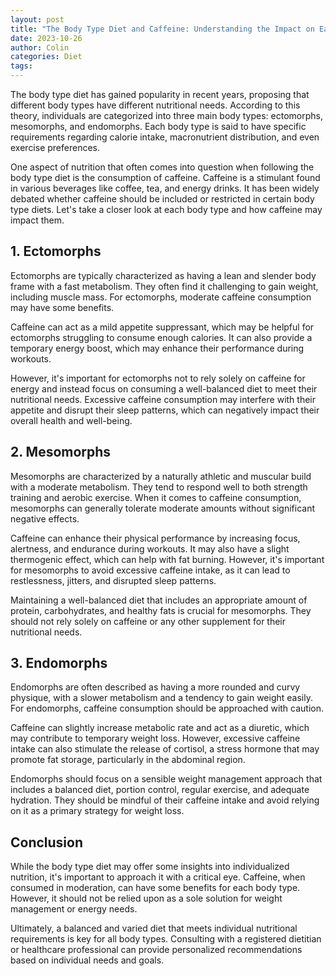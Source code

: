 ```yaml
---
layout: post
title: "The Body Type Diet and Caffeine: Understanding the Impact on Each Body Type"
date: 2023-10-26
author: Colin
categories: Diet
tags: 
---
```


The body type diet has gained popularity in recent years, proposing that different body types have different nutritional needs. According to this theory, individuals are categorized into three main body types: ectomorphs, mesomorphs, and endomorphs. Each body type is said to have specific requirements regarding calorie intake, macronutrient distribution, and even exercise preferences.

One aspect of nutrition that often comes into question when following the body type diet is the consumption of caffeine. Caffeine is a stimulant found in various beverages like coffee, tea, and energy drinks. It has been widely debated whether caffeine should be included or restricted in certain body type diets. Let's take a closer look at each body type and how caffeine may impact them.

## 1. Ectomorphs
Ectomorphs are typically characterized as having a lean and slender body frame with a fast metabolism. They often find it challenging to gain weight, including muscle mass. For ectomorphs, moderate caffeine consumption may have some benefits. 

Caffeine can act as a mild appetite suppressant, which may be helpful for ectomorphs struggling to consume enough calories. It can also provide a temporary energy boost, which may enhance their performance during workouts.

However, it's important for ectomorphs not to rely solely on caffeine for energy and instead focus on consuming a well-balanced diet to meet their nutritional needs. Excessive caffeine consumption may interfere with their appetite and disrupt their sleep patterns, which can negatively impact their overall health and well-being.

## 2. Mesomorphs
Mesomorphs are characterized by a naturally athletic and muscular build with a moderate metabolism. They tend to respond well to both strength training and aerobic exercise. When it comes to caffeine consumption, mesomorphs can generally tolerate moderate amounts without significant negative effects.

Caffeine can enhance their physical performance by increasing focus, alertness, and endurance during workouts. It may also have a slight thermogenic effect, which can help with fat burning. However, it's important for mesomorphs to avoid excessive caffeine intake, as it can lead to restlessness, jitters, and disrupted sleep patterns.

Maintaining a well-balanced diet that includes an appropriate amount of protein, carbohydrates, and healthy fats is crucial for mesomorphs. They should not rely solely on caffeine or any other supplement for their nutritional needs.

## 3. Endomorphs
Endomorphs are often described as having a more rounded and curvy physique, with a slower metabolism and a tendency to gain weight easily. For endomorphs, caffeine consumption should be approached with caution.

Caffeine can slightly increase metabolic rate and act as a diuretic, which may contribute to temporary weight loss. However, excessive caffeine intake can also stimulate the release of cortisol, a stress hormone that may promote fat storage, particularly in the abdominal region.

Endomorphs should focus on a sensible weight management approach that includes a balanced diet, portion control, regular exercise, and adequate hydration. They should be mindful of their caffeine intake and avoid relying on it as a primary strategy for weight loss.

## Conclusion
While the body type diet may offer some insights into individualized nutrition, it's important to approach it with a critical eye. Caffeine, when consumed in moderation, can have some benefits for each body type. However, it should not be relied upon as a sole solution for weight management or energy needs.

Ultimately, a balanced and varied diet that meets individual nutritional requirements is key for all body types. Consulting with a registered dietitian or healthcare professional can provide personalized recommendations based on individual needs and goals.